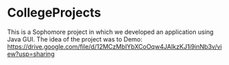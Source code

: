 # CollegeProjects
This is a Sophomore project in which we developed an application using Java GUI. The idea of the project was to 
Demo: https://drive.google.com/file/d/12MCzMbIYbXCoOqw4JAIkzKJ1i9inNb3v/view?usp=sharing
